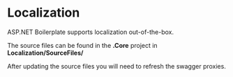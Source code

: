 # Localization
ASP\.NET Boilerplate supports localization out-of-the-box.

The source files can be found in the __.Core__ project in __Localization/SourceFiles/__

After updating the source files you will need to refresh the swagger proxies.